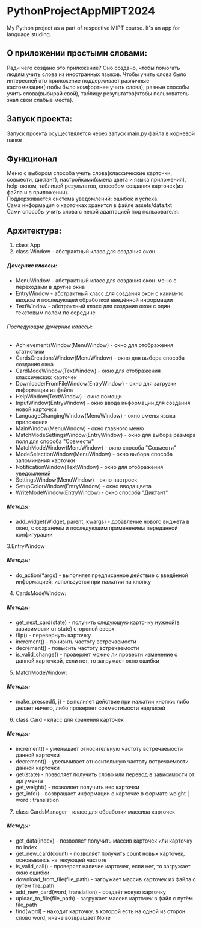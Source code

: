 # PythonProjectAppMIPT2024
My Python project as a part of respective MIPT course. It's an app for language studing.  

## О приложении простыми словами:  
Ради чего создано это приложение? Оно создано, чтобы помогать людям учить слова из иностранных языков. Чтобы учить слова было интересней это приложение поддерживает различные кастомизации(чтобы было комфортнее учить слова), разные способы учить слова(выбирай свой), таблицу результатов(чтобы пользователь знал свои слабые места).  

## Запуск проекта:
Запуск проекта осуществялется через запуск main.py файла в корневой папке

## Функционал
Меню с выбором способа учить слова(классические карточки, совмести, диктант), настройками(смена цвета и языка приложения), help-окном, таблицей результатов, способом создания карточек(из файла и в приложении).  
Поддерживается система уведомлений: ошибок и успеха.  
Сама информация о карточках хранится в файле assets/data.txt  
Сами способы учить слова с некой адаптацией под пользователя.  

## Архитектура:
1. class App
2. class Window - абстрактный класс для создания окон
##### Дочерние классы:
- MenuWindow - абстрактный класс для создания окон-меню с переходами в другие окна  
- EntryWindow - абстрактный класс для создания окон с каким-то вводом и последующей обработкой введённой информации  
- TextWindow - абстрактный класс для создания окон с один текстовым полем по середине  
###### Последующие дочерние классы:
- AchievementsWindow(MenuWindow) - окно для отображения статистики  
- CardsCreationsWindow(MenuWindow) - окно для выбора способа создания окна  
- CardModeWindow(TextWindow) - окно для отображения классических карточек  
- DownloaderFromFileWindow(EntryWindow) - окно для загрузки информации из файла  
- HelpWindow(TextWindow) - окно помощи  
- InputWindow(EntryWindow) - окно ввода информации для создания новой карточки
- LanguageChangingWindow(MenuWindow) - окно смены языка приложения  
- MainWindow(MenuWindow) - окно главного меню  
- MatchModeSettingsWindow(EntryWindow) - окно для выбора размера поля для способа "Совмести"  
- MatchModeWindow(MenuWindow) - окно способа "Совмести"  
- ModeSelectionWindow(MenuWindow) - окно выбора способа запоминания карточки
- NotificationWindow(TextWindow) - окно для отображения уведомлений  
- SettingsWindow(MenuWindow) - окно настроек  
- SetupColorWindow(EntryWindow) - окно ввода цвета  
- WriteModeWindow(EntryWindow) - окно способа "Диктант"  
##### Методы:
- add_widget(Widget, parent, kwargs) - добавление нового виджета в окно, с сохранием и последующим применением переданной конфигурации

3.EntryWindow
##### Методы:
- do_action(*args) - выполняет предписанное действие с введённой информацией, используется при нажатии на кнопку

4. CardsModeWindow:
##### Методы:
- get_next_card(state) - получить следующую карточку нужной(в зависимости от state) стороной вверх
- flip() - перевернуть карточку
- increment() - понизить частоту встречаемости
- decrement() - повысить частоту встречаемости
- is_valid_change() - проверяет можно ли провести изменение с данной карточкой, если нет, то загружает окно ошибки

5. MatchModeWindow:
##### Методы:
- make_pressed(i, j) - выполняет действие при нажатии кнопки: либо делает ничего, либо проверяет совместимости надписей

6. class Card - класс для хранения карточек  
##### Методы:  
- increment() - уменьшает относительную частоту встречаемости данной карточки  
- decrement() - увеличивает относительную частоту встречаемости данной карточки
- get(state) - позволяет получить слово или перевод в зависимости от аргумента 
- get_weight() - позволяет получить вес карточки
- get_info() - возвращает информации о карточке в формате weight | word : translation

7. class CardsManager - класс для обработки массива карточек  
##### Методы:
- get_data(index) - позволяет получить массив карточек или карточку по index
- get_new_card(count) - позволяет получить count новых карточек, основываясь на текующей частоте
- is_valid_call() - проверяет наличие карточек, если нет, то загружает окно ошибки
- download_from_file(file_path) - загружает массив карточек из файла с путём file_path
- add_new_card(word, translation) - создаёт новую карточку
- upload_to_file(file_path) - загружает массив карточек в файл с путём file_path
- find(word) - находит карточку, в которой есть на одной из сторон слово word, иначе возвращает None
